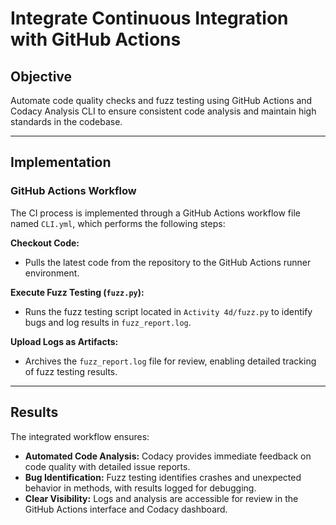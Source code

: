 # **Integrate Continuous Integration with GitHub Actions**

## **Objective**
Automate code quality checks and fuzz testing using GitHub Actions and Codacy Analysis CLI to ensure consistent code analysis and maintain high standards in the codebase.

---

## **Implementation**

### **GitHub Actions Workflow**
The CI process is implemented through a GitHub Actions workflow file named `CLI.yml`, which performs the following steps:

 **Checkout Code:**
   - Pulls the latest code from the repository to the GitHub Actions runner environment.

 **Execute Fuzz Testing (`fuzz.py`):**
   - Runs the fuzz testing script located in `Activity 4d/fuzz.py` to identify bugs and log results in `fuzz_report.log`.

 **Upload Logs as Artifacts:**
   - Archives the `fuzz_report.log` file for review, enabling detailed tracking of fuzz testing results.


---

## **Results**
The integrated workflow ensures:
- **Automated Code Analysis:** Codacy provides immediate feedback on code quality with detailed issue reports.
- **Bug Identification:** Fuzz testing identifies crashes and unexpected behavior in methods, with results logged for debugging.
- **Clear Visibility:** Logs and analysis are accessible for review in the GitHub Actions interface and Codacy dashboard.

